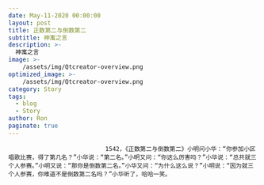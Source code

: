 ```yaml
---
date: May-11-2020 00:00:00
layout: post
title: 正数第二与倒数第二
subtitle: 神寓之言
description: >-
  神寓之言
image: >-
    /assets/img/Qtcreator-overview.png
optimized_image: >-
    /assets/img/Qtcreator-overview.png
category: Story
tags:
  - blog
  - Story
author: Ron
paginate: true
---
```


							　　1542，《正数第二与倒数第二》小明问小华：“你参加小区唱歌比赛，得了第几名？”小华说：“第二名。”小明又问：“你这么厉害吗？”小华说：“总共就三个人参赛。”小明又说：“那你是倒数第二名。”小华又问：“为什么这么说？”小明说：“因为就三个人参赛，你难道不是倒数第二名吗？”小华听了，哈哈一笑。
							
							
						